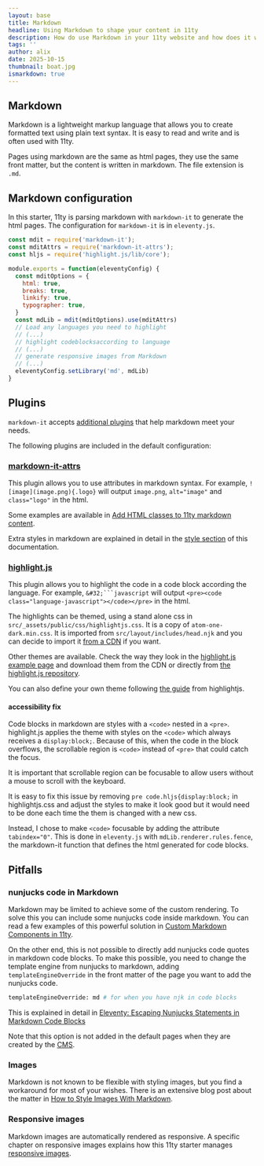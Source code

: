 ```yaml
---
layout: base
title: Markdown
headline: Using Markdown to shape your content in 11ty
description: How do use Markdown in your 11ty website and how does it work
tags: ''
author: alix
date: 2025-10-15
thumbnail: boat.jpg
ismarkdown: true
---
```

## Markdown

Markdown is a lightweight markup language that allows you to create formatted text using plain text syntax. It is easy to read and write and is often used with 11ty.

Pages using markdown are the same as html pages, they use the same front matter, but the content is written in markdown. The file extension is `.md`.

## Markdown configuration

In this starter, 11ty is parsing markdown with `markdown-it` to generate the html pages. The configuration for `markdown-it` is in `eleventy.js`.

```js
const mdit = require('markdown-it');
const mditAttrs = require('markdown-it-attrs');
const hljs = require('highlight.js/lib/core');

module.exports = function(eleventyConfig) {
  const mditOptions = {
    html: true,
    breaks: true,
    linkify: true,
    typographer: true,
  }
  const mdLib = mdit(mditOptions).use(mditAttrs)
  // Load any languages you need to highlight
  // (...)
  // highlight codeblocksaccording to language
  // (...)
  // generate responsive images from Markdown
  // (...)
  eleventyConfig.setLibrary('md', mdLib)
}
```

## Plugins

`markdown-it` accepts [additional plugins](https://mdit-plugins.github.io/) that help markdown meet your needs.

The following plugins are included in the default configuration:

### [markdown-it-attrs](https://www.npmjs.com/package/markdown-it-attrs)

This plugin allows you to use attributes in markdown syntax. For example, `![image](image.png){.logo}` will output `image.png`, `alt="image"` and `class="logo"` in the html.

Some examples are available in [Add HTML classes to 11ty markdown content](https://giuliachiola.dev/posts/add-html-classes-to-11ty-markdown-content/).

Extra styles in markdown are explained in detail in the [style section](/documentation/styles/) of this documentation.

### [highlight.js](https://www.npmjs.com/package/highlight.js)

This plugin allows you to highlight the code in a code block according the language. For example, `&#32;```javascript` will output `<pre><code class="language-javascript"></code></pre>` in the html.

The highlights can be themed, using a stand alone css in `src/_assets/public/css/highlightjs.css`. It is a copy of  `atom-one-dark.min.css`. It is imported from `src/layout/includes/head.njk` and you can decide to import it [from a CDN](https://cdnjs.cloudflare.com/ajax/libs/highlight.js/11.9.0/styles/atom-one-dark.min.css) if you want. 

Other themes are available. Check the way they look in the [highlight.js example page](https://highlightjs.org/examples) and download them from the CDN or directly from [the highlight.js repository](https://github.com/highlightjs/highlight.js/tree/main/src/styles).

You can also define your own theme following [the guide](https://highlightjs.readthedocs.io/en/latest/theme-guide.html) from highlightjs.

#### accessibility fix 

Code blocks in markdown are styles with a `<code>` nested in a `<pre>`. highlight.js applies the theme with styles on the `<code>` which always receives a `display:block;`. Because of this, when the code in the block overflows, the scrollable region is `<code>` instead of `<pre>` that could catch the focus.

It is important that scrollable region can be focusable to allow users without a mouse to scroll with the keyboard.

It is easy to fix this issue by removing `pre code.hljs{display:block;` in highlightjs.css and adjust the styles to make it look good but it would need to be done each time the them is changed with a new css.

Instead, I chose to make `<code>` focusable by adding the attribute `tabindex="0"`. This is done in `eleventy.js` with `mdLib.renderer.rules.fence`, the markdown-it function that defines the html generated for code blocks.

## Pitfalls

### nunjucks code in Markdown

Markdown may be limited to achieve some of the custom rendering. To solve this you can include some nunjucks code inside markdown. You can read a few examples of this powerful solution in [Custom Markdown Components in 11ty](https://www.aleksandrhovhannisyan.com/blog/custom-markdown-components-in-11ty/).

On the other end, this is not possible to directly add nunjucks code quotes in markdown code blocks. To make this possible, you need to change the template engine from nunjucks to markdown, adding `templateEngineOverride` in the front matter of the page you want to add the nunjucks code. 

```bash
templateEngineOverride: md # for when you have njk in code blocks
```

This is explained in detail in [Eleventy: Escaping Nunjucks Statements in Markdown Code Blocks](https://markllobrera.com/posts/eleventy-escaping-nunjucks-statements-in-markdown-code-blocks/)

Note that this option is not added in the default pages when they are created by the [CMS](/documentation/cms/).

### Images

Markdown is not known to be flexible with styling images, but you find a workaround for most of your wishes. There is an extensive blog post about the matter in [How to Style Images With Markdown](https://dzone.com/articles/how-to-style-images-with-markdown).

### Responsive images

Markdown images are automatically rendered as responsive. A specific chapter on responsive images explains how this 11ty starter manages [responsive images](/documentation/images/).
